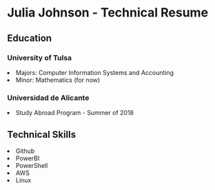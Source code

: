 # Julia Johnson - Technical Resume
## Education
### University of Tulsa
 <li>Majors: Computer Information Systems and Accounting 
 <li>Minor: Mathematics (for now)

### Universidad de Alicante
  <li> Study Abroad Program - Summer of 2018
 
## Technical Skills
 <li> Github
 <li> PowerBI
  <li> PowerShell
   <li> AWS
    <li> Linux

